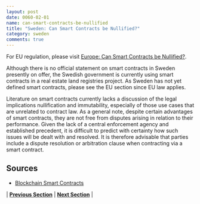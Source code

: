 ```yaml
---
layout: post
date: 0060-02-01
name: can-smart-contracts-be-nullified
title: "Sweden: Can Smart Contracts be Nullified?"
category: sweden
comments: true
---
```


For EU regulation, please visit [Europe: Can Smart Contracts be Nullified?](https://neo-project.github.io/global-blockchain-compliance-hub//europe/europe-nullify-smart-contracts.html). 
 
Although there is no official statement on smart contracts in Sweden presently on offer, the Swedish government is currently using smart contracts in a real estate land registries project. As Sweden has not yet defined smart contracts, please see the EU section since EU law applies.
 
Literature on smart contracts currently lacks a discussion of the legal implications nullification and immutability, especially of those use cases that are unrelated to contract law. 
As a general note, despite certain advantages of smart contracts, they are not free from disputes arising in relation to their performance. Given the lack of a central enforcement agency and established precedent, it is difficult to predict with certainty how such issues will be dealt with and resolved. It is therefore advisable that parties include a dispute resolution or arbitration clause when contracting via a smart contract.
 
## Sources

- [Blockchain Smart Contracts](https://www.ibanet.org/Document/Default.aspx?DocumentUid=17badeaa-072a-403b-b63c-8fbd985d198b)




| **[Previous Section](https://neo-project.github.io/global-blockchain-compliance-hub//sweden/sweden-dispute-resolution.html)** | **[Next Section]( https://neo-project.github.io/global-blockchain-compliance-hub//sweden/sweden-suggested-readings.html)** |
